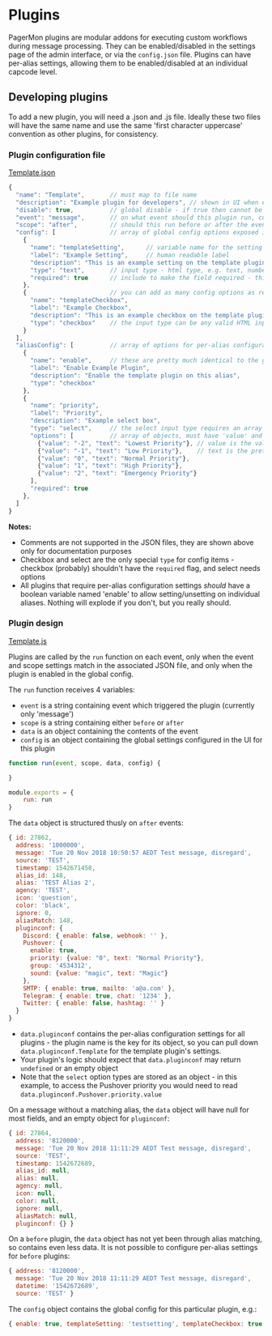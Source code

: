# Plugins

PagerMon plugins are modular addons for executing custom workflows during message processing. They can be enabled/disabled in the settings page of the admin interface, or via the `config.json` file. Plugins can have per-alias settings, allowing them to be enabled/disabled at an individual capcode level.

## Developing plugins

To add a new plugin, you will need a .json and .js file. Ideally these two files will have the same name and use the same 'first character uppercase' convention as other plugins, for consistency. 

### Plugin configuration file

[Template.json](Template.json)

```javascript
{
  "name": "Template",       // must map to file name
  "description": "Example plugin for developers", // shown in UI when enabling/disabling
  "disable": true,          // global disable - if true then cannot be enabled in UI. Plugins that may be a security risk should ship with this set to true
  "event": "message",       // on what event should this plugin run, currently only "message"
  "scope": "after",         // should this run before or after the event - before will block processing, but allow you to manipulate a message before it is committed to the database
  "config": [               // array of global config options exposed in settings page
    {
      "name": "templateSetting",      // variable name for the setting
      "label": "Example Setting",     // human readable label
      "description": "This is an example setting on the template plugin",     // help text in UI
      "type": "text",       // input type - html type, e.g. text, number
      "required": true      // include to make the field required - this only adds the required flag in the UI, it doesn't add any logic in the actual plugin handling
    },
    {                       // you can add as many config options as required, provided they all have unique variable names
      "name": "templateCheckbox",
      "label": "Example Checkbox",
      "description": "This is an example checkbox on the template plugin",
      "type": "checkbox"    // the input type can be any valid HTML input type, though more complex types may require changes to settings.html and aliasDetails.html
    }
  ],
  "aliasConfig": [          // array of options for per-alias configuration
    {
      "name": "enable",     // these are pretty much identical to the global config options, they're just stored at the alias level
      "label": "Enable Example Plugin",
      "description": "Enable the template plugin on this alias",
      "type": "checkbox"
    },
    {
      "name": "priority",
      "label": "Priority",
      "description": "Example select box",
      "type": "select",     // the select input type requires an array of options
      "options": [          // array of objects, must have 'value' and 'text' keys
        {"value": "-2", "text": "Lowest Priority"}, // value is the value that will be referenced in your plugin code
        {"value": "-1", "text": "Low Priority"},    // text is the pretty label for the option
        {"value": "0", "text": "Normal Priority"},
        {"value": "1", "text": "High Priority"},
        {"value": "2", "text": "Emergency Priority"}
      ],
      "required": true
    },
  ]
}
```

**Notes:**
* Comments are not supported in the JSON files, they are shown above only for documentation purposes
* Checkbox and select are the only special `type` for config items - checkbox (probably) shouldn't have the `required` flag, and select needs options
* All plugins that require per-alias configuration settings *should* have a boolean variable named 'enable' to allow setting/unsetting on individual aliases. Nothing will explode if you don't, but you really should.

### Plugin design

[Template.js](Template.js)

Plugins are called by the `run` function on each event, only when the event and scope settings match in the associated JSON file, and only when the plugin is enabled in the global config.

The `run` function receives 4 variables:

* `event` is a string containing event which triggered the plugin (currently only 'message')
* `scope` is a string containing either `before` or `after`
* `data` is an object containing the contents of the event
* `config` is an object containing the global settings configured in the UI for this plugin

```javascript
function run(event, scope, data, config) {

}

module.exports = {
    run: run
}
```

The `data` object is structured thusly on `after` events:

```javascript
{ id: 27862,
  address: '1000000',
  message: 'Tue 20 Nov 2018 10:50:57 AEDT Test message, disregard',
  source: 'TEST',
  timestamp: 1542671458,
  alias_id: 148,
  alias: 'TEST Alias 2',
  agency: 'TEST',
  icon: 'question',
  color: 'black',
  ignore: 0,
  aliasMatch: 148,
  pluginconf: {
    Discord: { enable: false, webhook: '' },
    Pushover: {
      enable: true,
      priority: {value: "0", text: "Normal Priority"},
      group: '4534312',
      sound: {value: "magic", text: "Magic"}
    },
    SMTP: { enable: true, mailto: 'a@a.com' },
    Telegram: { enable: true, chat: '1234' },
    Twitter: { enable: false, hashtag: '' }
  }
}
```

* `data.pluginconf` contains the per-alias configuration settings for all plugins - the plugin name is the key for its object, so you can pull down `data.pluginconf.Template` for the template plugin's settings.
* Your plugin's logic should expect that `data.pluginconf` may return `undefined` or an empty object
* Note that the `select` option types are stored as an object - in this example, to access the Pushover priority you would need to read `data.pluginconf.Pushover.priority.value`

On a message without a matching alias, the `data` object will have null for most fields, and an empty object for `pluginconf`:

```javascript
{ id: 27864,
  address: '8120000',
  message: 'Tue 20 Nov 2018 11:11:29 AEDT Test message, disregard',
  source: 'TEST',
  timestamp: 1542672689,
  alias_id: null,
  alias: null,
  agency: null,
  icon: null,
  color: null,
  ignore: null,
  aliasMatch: null,
  pluginconf: {} }
```

On a `before` plugin, the `data` object has not yet been through alias matching, so contains even less data. It is not possible to configure per-alias settings for `before` plugins:

```javascript
{ address: '8120000',
  message: 'Tue 20 Nov 2018 11:11:29 AEDT Test message, disregard',
  datetime: '1542672689',
  source: 'TEST' }
```

The `config` object contains the global config for this particular plugin, e.g.:

```javascript
{ enable: true, templateSetting: 'testsetting', templateCheckbox: true }
```